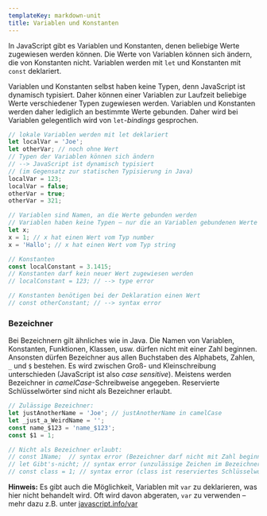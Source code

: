 ```yaml
---
templateKey: markdown-unit
title: Variablen und Konstanten
---
```


In JavaScript gibt es Variablen und Konstanten, denen beliebige Werte zugewiesen werden
können. Die Werte von Variablen können sich ändern, die von Konstanten nicht.
Variablen werden mit `let` und Konstanten mit `const` deklariert.

Variablen und Konstanten selbst haben keine Typen, denn JavaScript ist dynamisch
typisiert. Daher können einer Variablen zur Laufzeit beliebige Werte verschiedener
Typen zugewiesen werden. Variablen und Konstanten werden daher lediglich an
bestimmte Werte gebunden. Daher wird bei Variablen gelegentlich wird von
`let`-_bindings_ gesprochen.

```js
// lokale Variablen werden mit let deklariert
let localVar = 'Joe';
let otherVar; // noch ohne Wert
// Typen der Variablen können sich ändern
// --> JavaScript ist dynamisch typisiert
// (im Gegensatz zur statischen Typisierung in Java)
localVar = 123;
localVar = false;
otherVar = true;
otherVar = 321;

// Variablen sind Namen, an die Werte gebunden werden
// Variablen haben keine Typen — nur die an Variablen gebundenen Werte
let x;
x = 1; // x hat einen Wert vom Typ number
x = 'Hallo'; // x hat einen Wert vom Typ string

// Konstanten
const localConstant = 3.1415;
// Konstanten darf kein neuer Wert zugewiesen werden
// localConstant = 123; // --> type error

// Konstanten benötigen bei der Deklaration einen Wert
// const otherConstant; // --> syntax error
```

### Bezeichner

Bei Bezeichnern gilt ähnliches wie in Java. Die Namen von Variablen, Konstanten, Funktionen, Klassen, usw.
dürfen nicht mit einer Zahl beginnen. Ansonsten dürfen Bezeichner aus allen Buchstaben des Alphabets, Zahlen, `_` und `$`
bestehen. Es wird zwischen Groß- und Kleinschreibung unterschieden (JavaScript ist also _case sensitive_).
Meistens werden Bezeichner in _camelCase_-Schreibweise angegeben. Reservierte Schlüsselwörter sind nicht als Bezeichner
erlaubt.

```js
// Zulässige Bezeichner:
let justAnotherName = 'Joe'; // justAnotherName in camelCase
let _just_a_WeirdName = '';
const name_$123 = 'name_$123';
const $1 = 1;

// Nicht als Bezeichner erlaubt:
// const 1Name;  // syntax error (Bezeichner darf nicht mit Zahl beginnen)
// let Gibt's-nicht; // syntax error (unzulässige Zeichen im Bezeichner)
// const class = 1; // syntax error (class ist reserviertes Schlüsselwort)
```

**Hinweis:** Es gibt auch die Möglichkeit, Variablen mit `var` zu deklarieren, was hier
nicht behandelt wird. Oft wird davon abgeraten, `var` zu verwenden – mehr dazu z.B. unter
[javascript.info/var](https://javascript.info/var)
